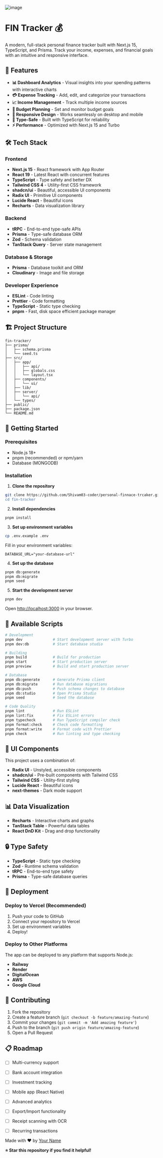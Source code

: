 ![image](https://github.com/user-attachments/assets/25671ffa-57ce-4212-a1bf-bb0d59093f81)


# FIN Tracker 💰

A modern, full-stack personal finance tracker built with Next.js 15, TypeScript, and Prisma. Track your income, expenses, and financial goals with an intuitive and responsive interface.

## 🚀 Features

- **📊 Dashboard Analytics** - Visual insights into your spending patterns with interactive charts
- **💳 Expense Tracking** - Add, edit, and categorize your transactions
- **📈 Income Management** - Track multiple income sources
- **🎯 Budget Planning** - Set and monitor budget goals
- **📱 Responsive Design** - Works seamlessly on desktop and mobile
- **🔐 Type-Safe** - Built with TypeScript for reliability
- **⚡ Performance** - Optimized with Next.js 15 and Turbo

## 🛠️ Tech Stack

### Frontend
- **Next.js 15** - React framework with App Router
- **React 19** - Latest React with concurrent features
- **TypeScript** - Type safety and better DX
- **Tailwind CSS 4** - Utility-first CSS framework
- **shadcn/ui** - Beautiful, accessible UI components
- **Radix UI** - Primitive UI components
- **Lucide React** - Beautiful icons
- **Recharts** - Data visualization library

### Backend
- **tRPC** - End-to-end type-safe APIs
- **Prisma** - Type-safe database ORM
- **Zod** - Schema validation
- **TanStack Query** - Server state management

### Database & Storage
- **Prisma** - Database toolkit and ORM
- **Cloudinary** - Image and file storage

### Developer Experience
- **ESLint** - Code linting
- **Prettier** - Code formatting
- **TypeScript** - Static type checking
- **pnpm** - Fast, disk space efficient package manager

## 🏗️ Project Structure

```
fin-tracker/
├── prisma/
│   ├── schema.prisma
│   └── seed.ts
├── src/
│   ├── app/
│   │   ├── api/
│   │   ├── globals.css
│   │   └── layout.tsx
│   ├── components/
│   │   └── ui/
│   ├── lib/
│   ├── server/
│   │   └── api/
│   └── types/
├── public/
├── package.json
└── README.md
```

## 🚀 Getting Started

### Prerequisites

- Node.js 18+ 
- pnpm (recommended) or npm/yarn
- Database (MONGODB)

### Installation

1. **Clone the repository**
```bash
git clone https://github.com/Shivam03-coder/personal-finnace-trcaker.git"
cd fin-tracker
```

2. **Install dependencies**
```bash
pnpm install
```

3. **Set up environment variables**
```bash
cp .env.example .env
```

Fill in your environment variables:
```env
DATABASE_URL="your-database-url"
```

4. **Set up the database**
```bash
pnpm db:generate
pnpm db:migrate
pnpm seed
```

5. **Start the development server**
```bash
pnpm dev
```

Open [http://localhost:3000](http://localhost:3000) in your browser.

## 📝 Available Scripts

```bash
# Development
pnpm dev              # Start development server with Turbo
pnpm dev:db           # Start database studio

# Building
pnpm build            # Build for production
pnpm start            # Start production server
pnpm preview          # Build and start production server

# Database
pnpm db:generate      # Generate Prisma client
pnpm db:migrate       # Run database migrations
pnpm db:push          # Push schema changes to database
pnpm db:studio        # Open Prisma Studio
pnpm seed             # Seed the database

# Code Quality
pnpm lint             # Run ESLint
pnpm lint:fix         # Fix ESLint errors
pnpm typecheck        # Run TypeScript compiler check
pnpm format:check     # Check code formatting
pnpm format:write     # Format code with Prettier
pnpm check            # Run linting and type checking
```

## 🎨 UI Components

This project uses a combination of:

- **Radix UI** - Unstyled, accessible components
- **shadcn/ui** - Pre-built components with Tailwind CSS
- **Tailwind CSS** - Utility-first styling
- **Lucide React** - Beautiful icons
- **next-themes** - Dark mode support

## 📊 Data Visualization

- **Recharts** - Interactive charts and graphs
- **TanStack Table** - Powerful data tables
- **React DnD Kit** - Drag and drop functionality

## 🔒 Type Safety

- **TypeScript** - Static type checking
- **Zod** - Runtime schema validation
- **tRPC** - End-to-end type safety
- **Prisma** - Type-safe database queries

## 🚀 Deployment

### Deploy to Vercel (Recommended)

1. Push your code to GitHub
2. Connect your repository to Vercel
3. Set up environment variables
4. Deploy!

### Deploy to Other Platforms

The app can be deployed to any platform that supports Node.js:

- **Railway**
- **Render**
- **DigitalOcean**
- **AWS**
- **Google Cloud**

## 🤝 Contributing

1. Fork the repository
2. Create a feature branch (`git checkout -b feature/amazing-feature`)
3. Commit your changes (`git commit -m 'Add amazing feature'`)
4. Push to the branch (`git push origin feature/amazing-feature`)
5. Open a Pull Request

## 📋 Roadmap

- [ ] Multi-currency support
- [ ] Bank account integration
- [ ] Investment tracking
- [ ] Mobile app (React Native)
- [ ] Advanced analytics
- [ ] Export/Import functionality
- [ ] Receipt scanning with OCR
- [ ] Recurring transactions


Made with ❤️ by [Your Name](https://github.com/Shivam03-coder)

**⭐ Star this repository if you find it helpful!**

